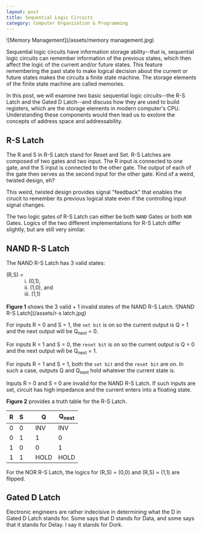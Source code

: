 ```yaml
---
layout: post
title: Sequential Logic Circuits
category: Computer Organization & Programming
---
```


![Memory Management](/assets/memory management.jpg)

Sequential logic circuits have information storage ability--that is, sequential logic circuits can remember information of the previous states, which then affect the logic of the current and/or future states. This feature remembering the past state to make logical decision about the current or future states makes the circuits a finite state machine. The storage elements of the finite state machine are called memories.

In this post, we will examine two basic sequential logic circuits--the R-S Latch and the Gated D Latch--and discuss how they are used to build registers, which are the storage elements in modern computer's CPU. Understanding these components would then lead us to exolore the concepts of address space and addressability.

<!--more-->

## R-S Latch

The R and S in R-S Latch stand for Reset and Set. R-S Latches are composed of two gates and two input. The R input is connected to one gate, and the S input is connected to the other gate. The output of each of the gate then serves as the second input for the other gate. Kind of a weird, twisted design, eh?

This weird, twisted design provides signal "feedback" that enables the cirucit to remember its previous logical state even if the controlling input signal changes.

The two logic gates of R-S Latch can either be both <code>NAND</code> Gates or both <code>NOR</code> Gates. Logics of the two different implementations for R-S Latch differ slightly, but are still very similar.

## NAND R-S Latch

The NAND R-S Latch has 3 valid states:

<div>(R,S) = </div>
<div style="padding-left: 3rem;"> i.   (0,1),</div>
<div style="padding-left: 3rem;"> ii.  (1,0), and </div>
<div style="padding-left: 3rem;"> iii. (1,1)</div>
<br>
<b>Figure 1</b> shows the 3 valid + 1 invalid states of the NAND R-S Latch.
![NAND R-S Latch](/assets/r-s latch.jpg)

For inputs R = 0 and S = 1, the <code>set bit</code> is on so the current output is Q = 1 and the next output will be Q<sub>next</sub> = 0.

For inputs R = 1 and S = 0, the <code>reset bit</code> is on so the current output is Q = 0 and the next output will be Q<sub>next</sub> = 1.

For inputs R = 1 and S = 1, both the <code>set bit</code> and the <code>reset bit</code> are on. In such a case, outputs Q and Q<sub>next</sub> hold whatever the current state is.

Inputs R = 0 and S = 0 are invalid for the NAND R-S Latch. If such inputs are set, circuit has high impedance and the current enters into a floating state.

<b>Figure 2</b> provides a truth table for the R-S Latch.

<div class="truth-table-container">
<table class="truth-table">
  <thead>
    <tr>
      <th>R</th>
      <th>S</th>
      <th> </th>
      <th>Q</th>
      <th>Q<sub>next</sub></th>
    </tr>
  </thead>
  <tbody>
  <tr>
      <td>0</td>
      <td>0</td>
      <td></td>
      <td>INV</td>
      <td>INV</td>
    </tr>
    <tr>
      <td>0</td>
      <td>1</td>
      <td></td>
      <td>1</td>
      <td>0</td>
    </tr>
    <tr>
      <td>1</td>
      <td>0</td>
      <td></td>
      <td>0</td>
      <td>1</td>
    </tr>
    <tr>
      <td>1</td>
      <td>1</td>
      <td></td>
      <td>HOLD</td>
      <td>HOLD</td>
    </tr>
  </tbody>
</table>
</div>

For the NOR R-S Latch, the logics for (R,S) = (0,0) and (R,S) = (1,1) are flipped.

## Gated D Latch

Electronic engineers are rather indecisive in determining what the D in Gated D Latch stands for. Some says that D stands for Data, and some says that it stands for Delay. I say it stands for Dork.
